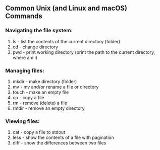 ## Common Unix (and Linux and macOS) Commands

### Navigating the file system:

1. ls - list the contents of the current directory (folder)
1. cd - change directory
1. pwd - print working directory (print the path to the current directory, where am i)

### Managing files:

1. mkdir - make directory (folder)
1. mv - mv and/or rename a file or directory
1. touch - make an empty file
1. cp - copy a file
1. rm - remove (delete) a file
1. rmdir - remove an empty directory

### Viewing files:

1. cat - copy a file to stdout
1. less - show the contents of a file with pagination
1. diff - show the differences between two files
